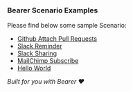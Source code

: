 ### Bearer Scenario Examples

Please find below some sample Scenario:
- [Github Attach Pull Requests](./githubAttachPullRequests)
- [Slack Reminder](./SlackReminder)
- [Slack Sharing](./SlackSharing)
- [MailChimp Subscribe](./mailchimpSubscribe)
- [Hello World](./helloWorld)


*Built for you with Bearer ❤️*
